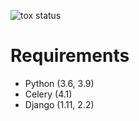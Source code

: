 ![tox status](https://github.com/beproud/bpmailer/actions/workflows/tests.yml/badge.svg?event=push)

# Requirements

* Python (3.6, 3.9)
* Celery (4.1)
* Django (1.11, 2.2)
